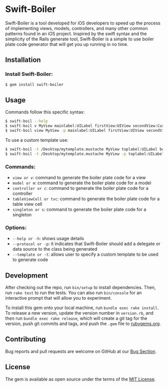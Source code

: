 # Swift-Boiler

Swift-Boiler is a tool developed for iOS developers to speed up the process of implementing views, models, controllers, and many other common patterns found in an iOS project. Inspired by the swift syntax and the simplicity of the Rails generate tool, Swift-Boiler is a simple to use boiler plate code generator that will get you up running in no time.

## Installation

### Install Swift-Boiler:

```sh
$ gem install swift-boiler
```

## Usage

Commands follow this specific syntax:

```sh
$ swift-boil --help
$ swift-boil v MyView mainlabel:UILabel firstView:UIView secondView:CustomView
$ swift-boil view MyView -p mainlabel:UILabel firstView:UIView secondView:CustomView
```

<summary>To use a custom template use:</summary>

```sh
$ swift-boil -t /Desktop/mytemplate.mustache MyView toplabel:UILabel bottomlabel:UILabel
$ swift-boil -t /Desktop/mytemplate.mustache MyView -p toplabel:UILabel bottomlabel:UILabel
``` 

### Commands:
- `view or v`: command to generate the boiler plate code for a view
- `model or m`: command to generate the boiler plate code for a model
- `controller or c`: command to generate the boiler plate code for a controller
- `tableViewCell or tvc`: command to generate the boiler plate code for a table view cell
- `singleton or s`: command to generate the boiler plate code for a singleton

### Options:
- `--help or -h`: shows usage details
- `--protocol or -p`: it indicates that Swift-Boiler should add a delegate or data source to the class being generated
- `--template or -t`: allows user to specify a custom template to be used to generate code

## Development

After checking out the repo, run `bin/setup` to install dependencies. Then, run `rake test` to run the tests. You can also run `bin/console` for an interactive prompt that will allow you to experiment.

To install this gem onto your local machine, run `bundle exec rake install`. To release a new version, update the version number in `version.rb`, and then run `bundle exec rake release`, which will create a git tag for the version, push git commits and tags, and push the `.gem` file to [rubygems.org](https://rubygems.org).

## Contributing

Bug reports and pull requests are welcome on GitHub at our [Bug Section](https://github.com/Boilerplate-Factory/swift-boiler/issues).


## License

The gem is available as open source under the terms of the [MIT License](https://github.com/Boilerplate-Factory/swift-boiler/blob/master/LICENSE.txt).

